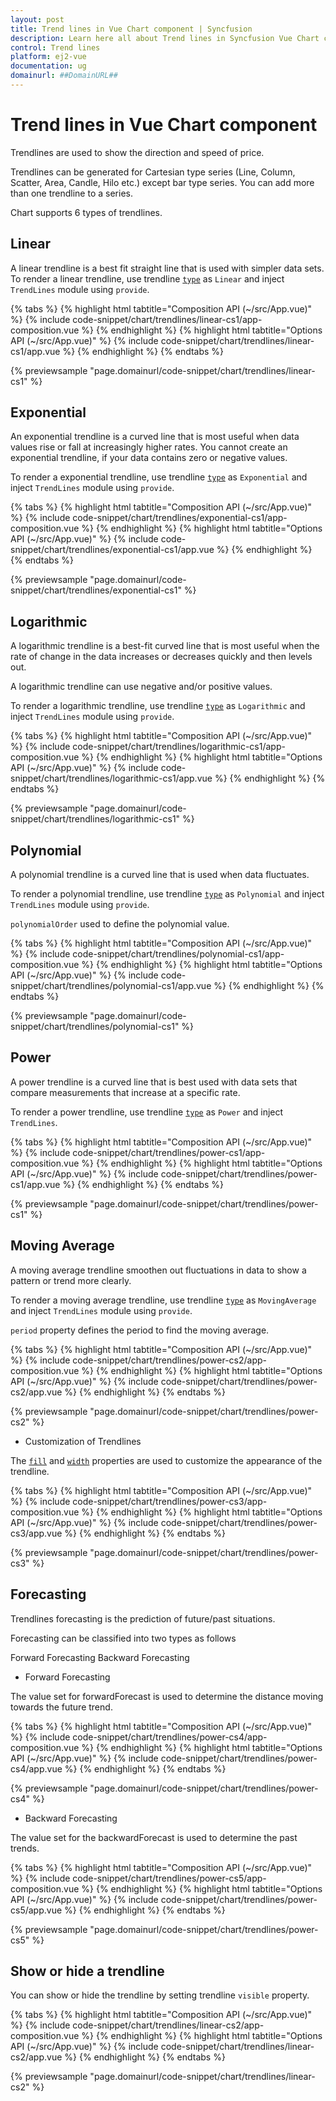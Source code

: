 ```yaml
---
layout: post
title: Trend lines in Vue Chart component | Syncfusion
description: Learn here all about Trend lines in Syncfusion Vue Chart component of Syncfusion Essential JS 2 and more.
control: Trend lines 
platform: ej2-vue
documentation: ug
domainurl: ##DomainURL##
---
```


# Trend lines in Vue Chart component

Trendlines are used to show the direction and speed of price.

Trendlines can be generated for Cartesian type series (Line, Column, Scatter, Area, Candle, Hilo etc.)
except bar type series. You can add more than one trendline to a series.

Chart supports 6 types of trendlines.

## Linear

A linear trendline is a best fit straight line that is used with simpler data sets. To render a linear trendline, use trendline [`type`](https://ej2.syncfusion.com/vue/documentation/api/chart/trendlineModel/#type) as `Linear` and inject `TrendLines` module using `provide`.

{% tabs %}
{% highlight html tabtitle="Composition API (~/src/App.vue)" %}
{% include code-snippet/chart/trendlines/linear-cs1/app-composition.vue %}
{% endhighlight %}
{% highlight html tabtitle="Options API (~/src/App.vue)" %}
{% include code-snippet/chart/trendlines/linear-cs1/app.vue %}
{% endhighlight %}
{% endtabs %}
        
{% previewsample "page.domainurl/code-snippet/chart/trendlines/linear-cs1" %}

## Exponential

An exponential trendline is a curved line that is most useful when data values rise or fall at increasingly higher rates. You cannot create an exponential trendline, if your data contains zero or negative values.

To render a exponential trendline, use trendline [`type`](https://ej2.syncfusion.com/vue/documentation/api/chart/trendlineModel/#type) as `Exponential` and inject `TrendLines` module using `provide`.

{% tabs %}
{% highlight html tabtitle="Composition API (~/src/App.vue)" %}
{% include code-snippet/chart/trendlines/exponential-cs1/app-composition.vue %}
{% endhighlight %}
{% highlight html tabtitle="Options API (~/src/App.vue)" %}
{% include code-snippet/chart/trendlines/exponential-cs1/app.vue %}
{% endhighlight %}
{% endtabs %}
        
{% previewsample "page.domainurl/code-snippet/chart/trendlines/exponential-cs1" %}

## Logarithmic

A logarithmic trendline is a best-fit curved line that is most useful when the rate of change in the data increases or decreases quickly and then levels out.

A logarithmic trendline can use negative and/or positive values.

To render a logarithmic trendline, use trendline [`type`](https://ej2.syncfusion.com/vue/documentation/api/chart/trendlineModel/#type) as `Logarithmic` and inject `TrendLines` module using `provide`.

{% tabs %}
{% highlight html tabtitle="Composition API (~/src/App.vue)" %}
{% include code-snippet/chart/trendlines/logarithmic-cs1/app-composition.vue %}
{% endhighlight %}
{% highlight html tabtitle="Options API (~/src/App.vue)" %}
{% include code-snippet/chart/trendlines/logarithmic-cs1/app.vue %}
{% endhighlight %}
{% endtabs %}
        
{% previewsample "page.domainurl/code-snippet/chart/trendlines/logarithmic-cs1" %}

## Polynomial

A polynomial trendline is a curved line that is used when data fluctuates.

To render a polynomial trendline, use trendline [`type`](https://ej2.syncfusion.com/vue/documentation/api/chart/trendlineModel/#type) as `Polynomial` and inject `TrendLines` module using `provide`.

`polynomialOrder` used to define the polynomial value.

{% tabs %}
{% highlight html tabtitle="Composition API (~/src/App.vue)" %}
{% include code-snippet/chart/trendlines/polynomial-cs1/app-composition.vue %}
{% endhighlight %}
{% highlight html tabtitle="Options API (~/src/App.vue)" %}
{% include code-snippet/chart/trendlines/polynomial-cs1/app.vue %}
{% endhighlight %}
{% endtabs %}
        
{% previewsample "page.domainurl/code-snippet/chart/trendlines/polynomial-cs1" %}

## Power

A power trendline is a curved line that is best used with data sets that compare measurements that increase at a specific rate.

To render a power trendline, use trendline [`type`](https://ej2.syncfusion.com/vue/documentation/api/chart/trendlineModel/#type) as `Power` and inject
`TrendLines`.

{% tabs %}
{% highlight html tabtitle="Composition API (~/src/App.vue)" %}
{% include code-snippet/chart/trendlines/power-cs1/app-composition.vue %}
{% endhighlight %}
{% highlight html tabtitle="Options API (~/src/App.vue)" %}
{% include code-snippet/chart/trendlines/power-cs1/app.vue %}
{% endhighlight %}
{% endtabs %}
        
{% previewsample "page.domainurl/code-snippet/chart/trendlines/power-cs1" %}

## Moving Average

A moving average trendline smoothen out fluctuations in data to show a pattern or trend more clearly.

To render a moving average trendline, use trendline [`type`](https://ej2.syncfusion.com/vue/documentation/api/chart/trendlineModel/#type) as `MovingAverage` and inject `TrendLines` module using `provide`.

`period` property defines the period to find the moving average.

{% tabs %}
{% highlight html tabtitle="Composition API (~/src/App.vue)" %}
{% include code-snippet/chart/trendlines/power-cs2/app-composition.vue %}
{% endhighlight %}
{% highlight html tabtitle="Options API (~/src/App.vue)" %}
{% include code-snippet/chart/trendlines/power-cs2/app.vue %}
{% endhighlight %}
{% endtabs %}
        
{% previewsample "page.domainurl/code-snippet/chart/trendlines/power-cs2" %}

* Customization of Trendlines

The [`fill`](https://ej2.syncfusion.com/vue/documentation/api/chart/trendlineModel/#fill) and [`width`](https://ej2.syncfusion.com/vue/documentation/api/chart/trendlineModel/#width) properties are used to customize the appearance of the trendline.

{% tabs %}
{% highlight html tabtitle="Composition API (~/src/App.vue)" %}
{% include code-snippet/chart/trendlines/power-cs3/app-composition.vue %}
{% endhighlight %}
{% highlight html tabtitle="Options API (~/src/App.vue)" %}
{% include code-snippet/chart/trendlines/power-cs3/app.vue %}
{% endhighlight %}
{% endtabs %}
        
{% previewsample "page.domainurl/code-snippet/chart/trendlines/power-cs3" %}

## Forecasting

Trendlines forecasting is the prediction of future/past situations.

Forecasting can be classified into two types as follows

Forward Forecasting
Backward Forecasting

* Forward Forecasting

The value set for forwardForecast is used to determine the distance moving towards the future trend.

{% tabs %}
{% highlight html tabtitle="Composition API (~/src/App.vue)" %}
{% include code-snippet/chart/trendlines/power-cs4/app-composition.vue %}
{% endhighlight %}
{% highlight html tabtitle="Options API (~/src/App.vue)" %}
{% include code-snippet/chart/trendlines/power-cs4/app.vue %}
{% endhighlight %}
{% endtabs %}
        
{% previewsample "page.domainurl/code-snippet/chart/trendlines/power-cs4" %}

* Backward Forecasting

The value set for the backwardForecast is used to determine the past trends.

{% tabs %}
{% highlight html tabtitle="Composition API (~/src/App.vue)" %}
{% include code-snippet/chart/trendlines/power-cs5/app-composition.vue %}
{% endhighlight %}
{% highlight html tabtitle="Options API (~/src/App.vue)" %}
{% include code-snippet/chart/trendlines/power-cs5/app.vue %}
{% endhighlight %}
{% endtabs %}
        
{% previewsample "page.domainurl/code-snippet/chart/trendlines/power-cs5" %}

## Show or hide a trendline

You can show or hide the trendline by setting trendline `visible` property.

{% tabs %}
{% highlight html tabtitle="Composition API (~/src/App.vue)" %}
{% include code-snippet/chart/trendlines/linear-cs2/app-composition.vue %}
{% endhighlight %}
{% highlight html tabtitle="Options API (~/src/App.vue)" %}
{% include code-snippet/chart/trendlines/linear-cs2/app.vue %}
{% endhighlight %}
{% endtabs %}
        
{% previewsample "page.domainurl/code-snippet/chart/trendlines/linear-cs2" %}